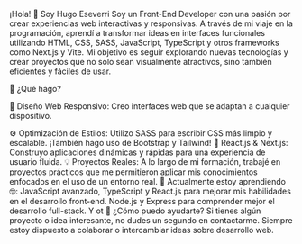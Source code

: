 ¡Hola! 👋 Soy Hugo Eseverri
Soy un Front-End Developer con una pasión por crear experiencias web interactivas y responsivas. A través de mi viaje en la programación, aprendí a transformar ideas en interfaces funcionales utilizando HTML, CSS, SASS, JavaScript, TypeScript y otros frameworks como Next.js y Vite. Mi objetivo es seguir explorando nuevas tecnologías y crear proyectos que no solo sean visualmente atractivos, sino también eficientes y fáciles de usar.

🚀 ¿Qué hago?

🎨 Diseño Web Responsivo: Creo interfaces web que se adaptan a cualquier dispositivo.

⚙️ Optimización de Estilos: Utilizo SASS para escribir CSS más limpio y escalable. ¡También hago uso de Bootstrap y Tailwind!
🔄 React.js & Next.js: Construyo aplicaciones dinámicas y rápidas para una experiencia de usuario fluida.
💡 Proyectos Reales: A lo largo de mi formación, trabajé en proyectos prácticos que me permitieron aplicar mis conocimientos enfocados en el uso de un entorno real.
🌱 Actualmente estoy aprendiendo 🤓:
JavaScript avanzado, TypeScript y React.js para mejorar mis habilidades en el desarrollo front-end.
Node.js y Express para comprender mejor el desarrollo full-stack.
Y ot
💬 ¿Cómo puedo ayudarte?
Si tienes algún proyecto o idea interesante, no dudes un segundo en contactarme. Siempre estoy dispuesto a colaborar o intercambiar ideas sobre desarrollo web.
